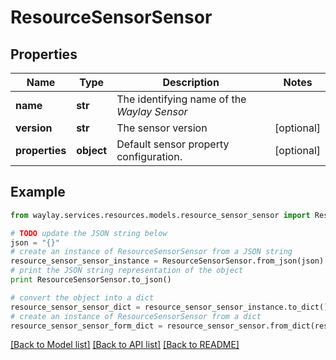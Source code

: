 # ResourceSensorSensor


## Properties

Name | Type | Description | Notes
------------ | ------------- | ------------- | -------------
**name** | **str** | The identifying name of the _Waylay Sensor_ | 
**version** | **str** | The sensor version | [optional] 
**properties** | **object** | Default sensor property configuration. | [optional] 

## Example

```python
from waylay.services.resources.models.resource_sensor_sensor import ResourceSensorSensor

# TODO update the JSON string below
json = "{}"
# create an instance of ResourceSensorSensor from a JSON string
resource_sensor_sensor_instance = ResourceSensorSensor.from_json(json)
# print the JSON string representation of the object
print ResourceSensorSensor.to_json()

# convert the object into a dict
resource_sensor_sensor_dict = resource_sensor_sensor_instance.to_dict()
# create an instance of ResourceSensorSensor from a dict
resource_sensor_sensor_form_dict = resource_sensor_sensor.from_dict(resource_sensor_sensor_dict)
```
[[Back to Model list]](../README.md#documentation-for-models) [[Back to API list]](../README.md#documentation-for-api-endpoints) [[Back to README]](../README.md)


